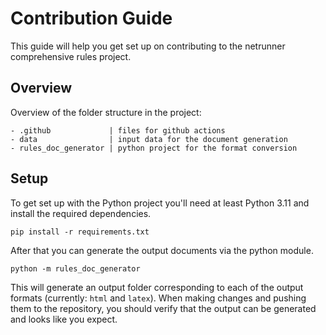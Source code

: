 # Contribution Guide

This guide will help you get set up on contributing to the netrunner comprehensive rules project.

## Overview

Overview of the folder structure in the project:

```
- .github             | files for github actions
- data                | input data for the document generation 
- rules_doc_generator | python project for the format conversion
```

## Setup

To get set up with the Python project you'll need at least Python 3.11 and install the required dependencies.

```
pip install -r requirements.txt
```

After that you can generate the output documents via the python module.

```
python -m rules_doc_generator
```

This will generate an output folder corresponding to each of the output formats (currently: `html` and `latex`). When making changes and pushing them to the repository, you should verify that the output can be generated and looks like you expect.
